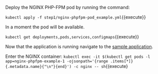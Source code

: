 Deploy the NGINX PHP-FPM pod by running the command:

`kubectl apply -f step1/nginx-phpfpm-pod_example.yml`{{execute}}

In a moment the pod will be available.

`kubectl get deployments,pods,services,configmaps`{{execute}}

Now that the application is running navigate to the [sample application](http://[[HOST_SUBDOMAIN]]-32500-[[KATACODA_HOST]].environments.katacoda.com/).

Enter the NGINX container: `kubectl exec -it $(kubectl get pods -l app=nginx-phpfpm-example-1 -ojsonpath='{range .items[*]}{.metadata.name}{"\n"}{end}') -c nginx -- sh`{{execute}